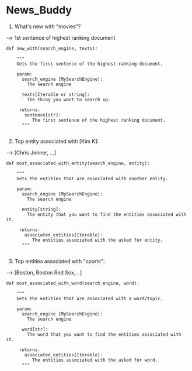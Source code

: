 # News_Buddy

1. What's new with "movies"?

  --> 1st sentence of highest ranking document
  ```
  def new_with(search_engine, texts):
  
      """
      Gets the first sentence of the highest ranking document.
      
      param:
        search_engine [MySearchEngine]:
          The search engine
          
        texts[Iterable or string]:
          The thing you want to search up.
          
       returns:
         sentence[str]:
            The first sentence of the highest ranking document.
        """          
    
  ```
 
2. Top entity associated with [Kim K]:

  --> [Chris Jenner, ...]
  
  ```
  def most_associated_with_entity(search_engine, entity):
  
      """
      Gets the entities that are associated with another entity. 
      
      param:
        search_engine [MySearchEngine]:
          The search engine
          
        entity[string]:
          The entity that you want to find the entities associated with it. 
          
       returns:
         associated_entities[Iterable]:
            The entities associated with the asked for entity. 
        """          
  
  
  ```
  
3. Top entities associated with "sports":

  --> [Boston, Boston Red Sox,...]
  
  ```
  def most_associated_with_word(search_engine, word):
  
      """
      Gets the entities that are associated with a word/topic. 
      
      param:
        search_engine [MySearchEngine]:
          The search engine
          
        word[str]:
          The word that you want to find the entities associated with it. 
          
       returns:
         associated_entities[Iterable]:
            The entities associated with the asked for word. 
        """          
    
  ```
